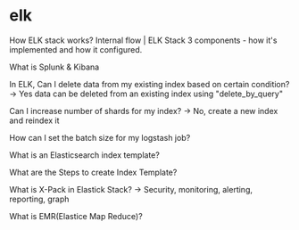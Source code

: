 # elk

How ELK stack works? Internal flow | ELK Stack 3 components - how it's implemented and how it configured.

What is Splunk & Kibana

In ELK, Can I delete data from my existing index based on certain condition? -> Yes data can be deleted from an existing index using "delete_by_query"

Can I increase number of shards for my index? -> No, create a new index and reindex it

How can I set the batch size for my logstash job?

What is an Elasticsearch index template?

What are the Steps to create Index Template?

What is X-Pack in Elastick Stack? -> Security, monitoring, alerting, reporting, graph

What is EMR(Elastice Map Reduce)?
